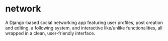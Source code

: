 # network
A Django-based social networking app featuring user profiles, post creation and editing, a following system, and interactive like/unlike functionalities, all wrapped in a clean, user-friendly interface.
